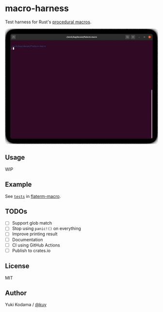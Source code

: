 # macro-harness

Test harness for Rust's [procedural macros](https://doc.rust-lang.org/reference/procedural-macros.html).

![screen](./assets/screen.gif)

## Usage

WIP

## Example

See [`tests`](https://github.com/kuy/decom/tree/main/flaterm-macro/tests) in [flaterm-macro](https://github.com/kuy/decom/tree/main/flaterm-macro).

## TODOs

- [ ] Support glob match
- [ ] Stop using `panic!()` on everything
- [ ] Improve printing result
- [ ] Documentation
- [ ] CI using GitHub Actions
- [ ] Publish to crates.io

## License

MIT

## Author

Yuki Kodama / [@kuy](https://twitter.com/kuy)
